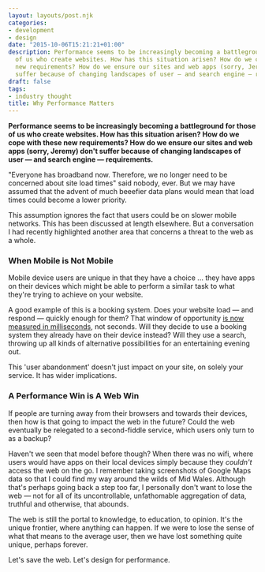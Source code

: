 ```yaml
---
layout: layouts/post.njk
categories:
- development
- design
date: "2015-10-06T15:21:21+01:00"
description: Performance seems to be increasingly becoming a battleground for those
  of us who create websites. How has this situation arisen? How do we cope with these
  new requirements? How do we ensure our sites and web apps (sorry, Jeremy) don't
  suffer because of changing landscapes of user — and search engine — requirements.
draft: false
tags:
- industry thought
title: Why Performance Matters
---
```


**Performance seems to be increasingly becoming a battleground for those of us who create websites. How has this situation arisen? How do we cope with these new requirements? How do we ensure our sites and web apps (sorry, Jeremy) don't suffer because of changing landscapes of user — and search engine — requirements.**

"Everyone has broadband now. Therefore, we no longer need to be concerned about site load times" said nobody, ever. But we may have assumed that the advent of much beeefier data plans would mean that load times could become a lower priority.

This assumption ignores the fact that users could be on slower mobile networks. This has been discussed at length elsewhere. But a conversation I had recently highlighted another area that concerns a threat to the web as a whole.

### When Mobile is Not Mobile

Mobile device users are unique in that they have a choice ... they have apps on their devices which might be able to perform a similar task to what they're trying to achieve on your website.

A good example of this is a booking system. Does your website load — and respond — quickly enough for them? That window of opportunity [is now measured in milliseconds](https://www.nytimes.com/2012/03/01/technology/impatient-web-users-flee-slow-loading-sites.html?_r=0 "New York Times article citing Google engineers' speed tests"), not seconds. Will they decide to use a booking system they already have on their device instead? Will they use a search, throwing up all kinds of alternative possibilities for an entertaining evening out.

This 'user abandonment' doesn't just impact on your site, on solely your service. It has wider implications.

### A Performance Win is A Web Win

If people are turning away from their browsers and towards their devices, then how is that going to impact the web in the future? Could the web eventually be relegated to a second-fiddle service, which users only turn to as a backup?

Haven't we seen that model before though? When there was no wifi, where users would have apps on their local devices simply because they _couldn't_ access the web on the go. I remember taking screenshots of Google Maps data so that I could find my way around the wilds of Mid Wales. Although that's perhaps going back a step too far, I personally don't want to lose the web — not for all of its uncontrollable, unfathomable aggregation of data, truthful and otherwise, that abounds.

The web is still the portal to knowledge, to education, to opinion. It's the unique frontier, where anything can happen. If we were to lose the sense of what that means to the average user, then we have lost something quite unique, perhaps forever.

Let's save the web. Let's design for performance.
